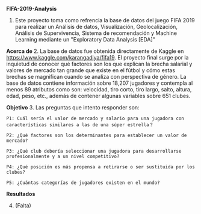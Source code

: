 **FIFA-2019-Analysis**
1. Este proyecto toma como refrencia la base de datos del juego FIFA 2019 para realizar un Análisis de datos, Visualización, Geolocalización, Análisis de Supervivencia, Sistema de recomendación y Machine Learning mediante un "Exploratory Data Analysis [EDA]"

**Acerca de** 
2. La base de datos fue obtenida directamente de Kaggle en https://www.kaggle.com/karangadiya/fifa19. El proyecto final surge por la inquietud de conocer qué factores son los que explican la brecha salarial y valores de mercado tan grande que existe en el fútbol y cómo estas brechas se magnifican cuando se analiza con perspectiva de género. La base de datos contiene información sobre 18,207 jugadores y contempla al menos 89 atributos como son: velocidad, tiro corto, tiro largo, salto, altura, edad, peso, etc., además de contener algunas variables sobre 651 clubes.


**Objetivo**
3. Las preguntas que intento responder son:

    P1: Cuál sería el valor de mercado y salario para una jugadora con características similares a las de una súper estrella？

    P2: ¿Qué factores son los determinantes para establecer un valor de mercado?

    P3: ¿Qué club debería seleccionar una jugadora para desarrollarse profesionalmente y a un nivel competitivo?
    
    P4: ¿Qué posición es más propensa a retirarse o ser sustituida por los clubes?
    
    P5: ¿Cuántas categorías de jugadores existen en el mundo?

**Resultados**

4. (Falta)
